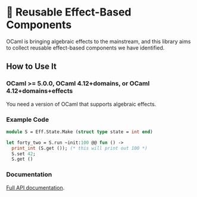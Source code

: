 # 🦠 Reusable Effect-Based Components

OCaml is bringing algebraic effects to the mainstream, and this library aims to collect reusable effect-based components we have identified.

## How to Use It

### OCaml >= 5.0.0, OCaml 4.12+domains, or OCaml 4.12+domains+effects

You need a version of OCaml that supports algebraic effects.

### Example Code

```ocaml
module S = Eff.State.Make (struct type state = int end)

let forty_two = S.run ~init:100 @@ fun () ->
  print_int (S.get ()); (* this will print out 100 *)
  S.set 42;
  S.get ()
```

### Documentation

[Full API documentation](https://redprl.org/algaeff/algaeff/).
